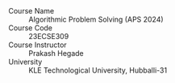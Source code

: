 

<dl>
<dt>Course Name</dt>
<dd>Algorithmic Problem Solving (APS 2024)</dd>
<dt>Course Code</dt>
<dd>23ECSE309</dd>
<dt>Course Instructor</dt>
<dd class="custom-font">Prakash Hegade</dd>
<dt>University</dt>
<dd>KLE Technological University, Hubballi-31</dd>
</dl>

